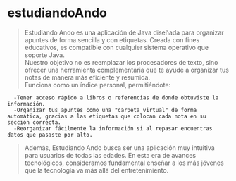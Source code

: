 # estudiandoAndo
>Estudiando Ando es una aplicación de Java diseñada para organizar apuntes de forma sencilla y con etiquetas. Creada con fines educativos, es compatible con cualquier sistema operativo que soporte Java.<br>Nuestro objetivo no es reemplazar los procesadores de texto, sino ofrecer una herramienta complementaria que te ayude a organizar tus notas de manera más eficiente y resumida.<br>Funciona como un índice personal, permitiéndote:

      -Tener acceso rápido a libros o referencias de donde obtuviste la información.
      -Organizar tus apuntes como una "carpeta virtual" de forma automática, gracias a las etiquetas que colocan cada nota en su sección correcta.
      -Reorganizar fácilmente la información si al repasar encuentras datos que pasaste por alto.

>Además, Estudiando Ando busca ser una aplicación muy intuitiva para usuarios de todas las edades. En esta era de avances tecnológicos, consideramos fundamental enseñar a los más jóvenes que la tecnología va más allá del entretenimiento.
